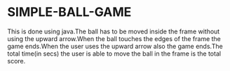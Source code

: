 # SIMPLE-BALL-GAME
This is done using java.The ball has to be moved inside the frame without using the upward arrow.When the ball touches the edges of the frame the game ends.When the user uses the upward arrow also the game ends.The total time(in secs) the user is able to move the ball in the frame is the total score.
